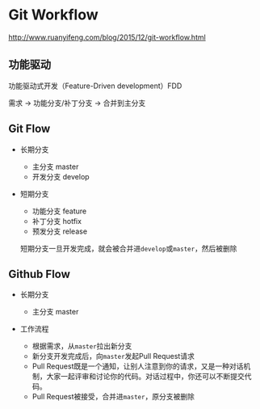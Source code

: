# Git Workflow

http://www.ruanyifeng.com/blog/2015/12/git-workflow.html

## 功能驱动

功能驱动式开发（Feature-Driven development）FDD

需求 -> 功能分支/补丁分支 -> 合并到主分支



## Git Flow

* 长期分支

  * 主分支 master
  * 开发分支 develop

* 短期分支

  * 功能分支 feature
  * 补丁分支 hotfix
  * 预发分支 release

  短期分支一旦开发完成，就会被合并进`develop`或`master`，然后被删除

  

## Github Flow

* 长期分支
  * 主分支 master

* 工作流程

  * 根据需求，从`master`拉出新分支
  * 新分支开发完成后，向`master`发起Pull Request请求
  * Pull Request既是一个通知，让别人注意到你的请求，又是一种对话机制，大家一起评审和讨论你的代码。对话过程中，你还可以不断提交代码。
  * Pull Request被接受，合并进`master`，原分支被删除

  